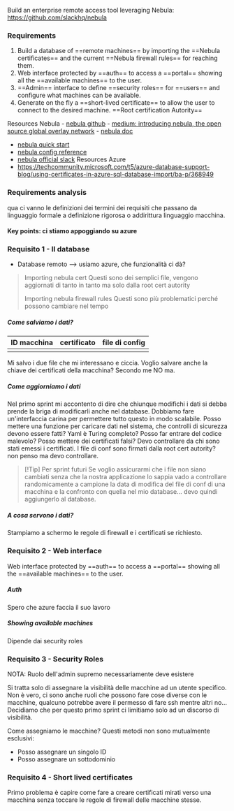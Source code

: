 Build an enterprise remote access tool leveraging Nebula: https://github.com/slackhq/nebula
### Requirements
1) Build a database of ==remote machines== by importing the ==Nebula certificates== and the current ==Nebula firewall rules== for reaching them.
2) Web interface protected by ==auth== to access a ==portal== showing all the ==available machines== to the user.
3) ==Admin== interface to define ==security roles== for ==users== and configure what machines can be available.
4) Generate on the fly a ==short-lived certificate== to allow the user to connect to the desired machine.
==Root certification Autority==

Resources Nebula
- [nebula github](https://github.com/slackhq/nebula)
- [medium: introducing nebula, the open source global overlay network](https://medium.com/several-people-are-coding/introducing-nebula-the-open-source-global-overlay-network-from-slack-884110a5579)
- [nebula doc](https://nebula.defined.net/docs/)
- [nebula quick start](https://nebula.defined.net/docs/guides/quick-start/)
- [nebula config reference](https://nebula.defined.net/docs/config/)
- [nebula official slack](https://join.slack.com/t/nebulaoss/shared_invite/enQtOTA5MDI4NDg3MTg4LTkwY2EwNTI4NzQyMzc0M2ZlODBjNWI3NTY1MzhiOThiMmZlZjVkMTI0NGY4YTMyNjUwMWEyNzNkZTJmYzQxOGU) 
Resources Azure
- https://techcommunity.microsoft.com/t5/azure-database-support-blog/using-certificates-in-azure-sql-database-import/ba-p/368949

### Requirements analysis
qua ci vanno le definizioni dei termini dei requisiti che passano da linguaggio formale a definizione rigorosa o addirittura linguaggio macchina.



#### Key points: ci stiamo appoggiando su azure
### Requisito 1 - Il database
- Database remoto --> usiamo azure, che funzionalità ci dà? 
> Importing nebula cert
> Questi sono dei semplici file, vengono aggiornati di tanto in tanto ma solo dalla root cert autority
> 
> Importing nebula firewall rules
> Questi sono più problematici perché possono cambiare nel tempo
##### Come salviamo i dati?

| ID macchina | certificato | file di config |
| ----------- | ----------- | -------------- |
|             |             |                |
Mi salvo i due file che mi interessano e ciccia.
Voglio salvare anche la chiave dei certificati della macchina? Secondo me NO ma.
##### Come aggiorniamo i dati
Nel primo sprint mi accontento di dire che chiunque modifichi i dati si debba prende la briga di modificarli anche nel database.
Dobbiamo fare un'interfaccia carina per permettere tutto questo in modo scalabile. Posso mettere una funzione per caricare dati nel sistema, che controlli di sicurezza devono essere fatti?
Yaml è Turing completo? Posso far entrare del codice malevolo? Posso mettere dei certificati falsi? Devo controllare da chi sono stati emessi i certificati. I file di conf sono firmati dalla root cert autority? non penso ma devo controllare.

> [!Tip] Per sprint futuri
> Se voglio assicurarmi che i file non siano cambiati senza che la nostra applicazione lo sappia vado a controllare randomicamente a campione la data di modifica del file di conf di una macchina e la confronto con quella nel mio database... devo quindi aggiungerlo al database.

##### A cosa servono i dati?
Stampiamo a schermo le regole di firewall e i certificati se richiesto.

### Requisito 2 - Web interface 
Web interface protected by ==auth== to access a ==portal== showing all the ==available machines== to the user.
##### Auth
Spero che azure faccia il suo lavoro
##### Showing available machines
Dipende dai security roles




### Requisito 3 - Security Roles 
NOTA: Ruolo dell'admin supremo necessariamente deve esistere

Si tratta solo di assegnare la visibilità delle macchine ad un utente specifico. Non è vero, ci sono anche ruoli che possono fare cose diverse con le macchine, qualcuno potrebbe avere il permesso di fare ssh mentre altri no...
Decidiamo che per questo primo sprint ci limitiamo solo ad un discorso di visibilità.

Come assegniamo le macchine? Questi metodi non sono mutualmente esclusivi:
- Posso assegnare un singolo ID
- Posso assegnare un sottodominio


### Requisito 4 - Short lived certificates
Primo problema è capire come fare a creare certificati mirati verso una macchina senza toccare le regole di firewall delle macchine stesse.







